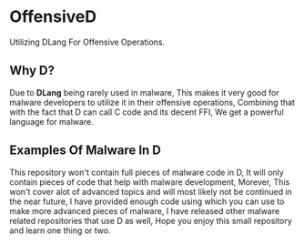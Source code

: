 
# OffensiveD
Utilizing DLang For Offensive Operations.

## Why D?

Due to **DLang** being rarely used in malware, This makes it very good for malware developers to utilize it in their offensive operations, Combining that with the fact that D can call C code and its decent FFI, We get a powerful language for malware.


## Examples Of Malware In D

This repository won't contain full pieces of malware code in D, It will only contain pieces of code that help with malware development, Morever, This won't cover alot of advanced topics and will most likely not be continued in the near future, I have provided enough code using which you can use to make more advanced pieces of malware, I have released other malware related repositories that use D as well, Hope you enjoy this small repository and learn one thing or two.
